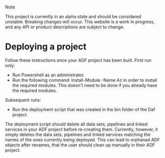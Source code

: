 > [!NOTE]
> This project is currently in an alpha state and should be considered unstable. Breaking changes will occur. This website is a work in progress, and any API or product descriptions are subject to change.
# Deploying a project
Follow these instructions once your ADF project has been built.
First run only:
* Run Powershell as an administrator.
* Run the following command: Install-Module -Name Az in order to install the required modules. This doesn't need to be done if you already have the required modules.

Subsequent runs:
* Run the deployment script that was created in the bin folder of the Daf project.

The deployment script *should* delete all data sets, pipelines and linked services in your ADF project before re-creating them.
Currently, however, it simply deletes the data sets, pipelines and linked services matching the names of the ones currently being deployed. This can lead to orphanad ADF objects after renames, that the user should clean up manually in their ADF project.